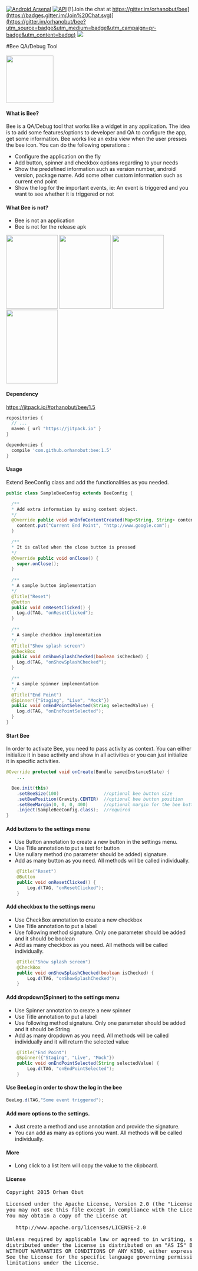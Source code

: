 [![Android Arsenal](https://img.shields.io/badge/Android%20Arsenal-Bee-brightgreen.svg?style=flat)](https://android-arsenal.com/details/1/1441)    [![API](https://img.shields.io/badge/API-10%2B-brightgreen.svg?style=flat)](https://android-arsenal.com/api?level=10) [![Join the chat at https://gitter.im/orhanobut/bee](https://badges.gitter.im/Join%20Chat.svg)](https://gitter.im/orhanobut/bee?utm_source=badge&utm_medium=badge&utm_campaign=pr-badge&utm_content=badge) [![](https://img.shields.io/badge/AndroidWeekly-%23143-blue.svg)](http://androidweekly.net/issues/issue-143)

#Bee
QA/Debug Tool <br><br>
<img src='https://github.com/orhanobut/bee/blob/master/images/bee_yellow.png' width='128' height='128'></img>

#### What is Bee?
Bee is a QA/Debug tool that works like a widget in any application. The idea is to add some features/options to developer and QA to configure the app, get some information. Bee works like an extra view when the user presses the bee icon. You can do the following operations :

- Configure the application on the fly
- Add button, spinner and checkbox options regarding to your needs
- Show the predefined information such as version number, android version, package name. Add some other custom information such as current end point
- Show the log for the important events, ie: An event is triggered and you want to see whether it is triggered or not

#### What Bee is not?
- Bee is not an application
- Bee is not for the release apk

<img src='https://github.com/nr4bt/bee/blob/master/images/bee0.png' width='140' height='200'></img>
<img src='https://github.com/nr4bt/bee/blob/master/images/bee_settings.png' width='140' height='200'></img>
<img src='https://github.com/nr4bt/bee/blob/master/images/bee_info.png' width='140' height='200'></img>
<img src='https://github.com/nr4bt/bee/blob/master/images/bee_log.png' width='140' height='200'></img>

#### Dependency

https://jitpack.io/#orhanobut/bee/1.5
```groovy
repositories {
  // ...
  maven { url "https://jitpack.io" }
}

dependencies {
  compile 'com.github.orhanobut:bee:1.5'
}
```

#### Usage
Extend BeeConfig class and add the functionalities as you needed.
```java
public class SampleBeeConfig extends BeeConfig {

  /**
  * Add extra information by using content object.
  */
  @Override public void onInfoContentCreated(Map<String, String> content) {
    content.put("Current End Point", "http://www.google.com");
  }

  /**
  * It is called when the close button is pressed 
  */
  @Override public void onClose() {
    super.onClose();
  }
    
  /**
  * A sample button implementation
  */
  @Title("Reset")
  @Button
  public void onResetClicked() {
    Log.d(TAG, "onResetClicked");
  }
    
  /**
  * A sample checkbox implementation
  */
  @Title("Show splash screen")
  @CheckBox
  public void onShowSplashChecked(boolean isChecked) {
    Log.d(TAG, "onShowSplashChecked");
  }

  /**
  * A sample spinner implementation
  */
  @Title("End Point")
  @Spinner({"Staging", "Live", "Mock"})
  public void onEndPointSelected(String selectedValue) {
    Log.d(TAG, "onEndPointSelected");
  }
}
```

#### Start Bee
In order to activate Bee, you need to pass activity as context. You can either initialize it in base activity and show in all activities or you can just initialize it in specific activities. 

```java
@Override protected void onCreate(Bundle savedInstanceState) {
    ...

  Bee.init(this)
    .setBeeSize(100)                 //optional bee button size
    .setBeePosition(Gravity.CENTER)  //optional bee button position
    .setBeeMargin(0, 0, 0, 400)      //optional margin for the bee button
    .inject(SampleBeeConfig.class);  //required
}
```

#### Add buttons to the settings menu
- Use Button annotation to create a new button in the settings menu.
- Use Title annotation to put a text for button
- Use nullary method (no parameter should be added) signature.
- Add as many button as you need. All methods will be called individually.
```java
    @Title("Reset")
    @Button
    public void onResetClicked() {
        Log.d(TAG, "onResetClicked");
    }
```

#### Add checkbox to the settings menu
- Use CheckBox annotation to create a new checkbox
- Use Title annotation to put a label
- Use following method signature. Only one parameter should be added and it should be boolean
- Add as many checkbox as you need. All methods will be called individually.
```java
    @Title("Show splash screen")
    @CheckBox
    public void onShowSplashChecked(boolean isChecked) {
        Log.d(TAG, "onShowSplashChecked");
    }
```

#### Add dropdown(Spinner) to the settings menu
- Use Spinner annotation to create a new spinner
- Use Title annotation to put a label
- Use following method signature. Only one parameter should be added and it should be String
- Add as many dropdown as you need. All methods will be called individually and it will return the selected value
```java
    @Title("End Point")
    @Spinner({"Staging", "Live", "Mock"})
    public void onEndPointSelected(String selectedValue) {
        Log.d(TAG, "onEndPointSelected");
    }
```

#### Use BeeLog in order to show the log in the bee

```java
BeeLog.d(TAG,"Some event triggered");
```

#### Add more options to the settings.

- Just create a method and use annotation and provide the signature.
- You can add as many as options you want. All methods will be called individually.

#### More

- Long click to a list item will copy the value to the clipboard.

#### License 
<pre>
Copyright 2015 Orhan Obut

Licensed under the Apache License, Version 2.0 (the "License");
you may not use this file except in compliance with the License.
You may obtain a copy of the License at

   http://www.apache.org/licenses/LICENSE-2.0

Unless required by applicable law or agreed to in writing, software
distributed under the License is distributed on an "AS IS" BASIS,
WITHOUT WARRANTIES OR CONDITIONS OF ANY KIND, either express or implied.
See the License for the specific language governing permissions and
limitations under the License.
</pre>
